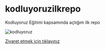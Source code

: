 # kodluyoruzilkrepo
Kodluyoruz Eğitimi kapsamında açtığım ilk repo


![kodluyoruz](https://cdn.sanity.io/images/9kdepi1d/production/65c832d202a503b15d99e628f4313782f3ef50db-300x62.png)

[Ziyaret etmek için tıklayınız](www.patika.dev)